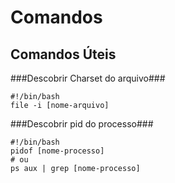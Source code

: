 Comandos
=====

Comandos Úteis
--------------

###Descobrir Charset do arquivo###
    
    #!/bin/bash
    file -i [nome-arquivo]

###Descobrir pid do processo###

    #!/bin/bash
    pidof [nome-processo]
    # ou
    ps aux | grep [nome-processo]
